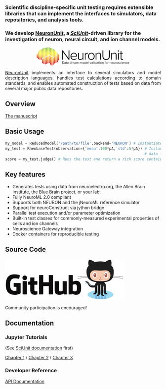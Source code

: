 ### Scientific discipline-specific unit testing requires extensible libraries that can implement the interfaces to simulators, data repositories, and analysis tools.  

### We develop **[NeuronUnit](neuronunit.html)**, a *[SciUnit](sciunit.html)*-driven library for the investigation of neuron, neural circuit, and ion channel models.

<p style="text-align: center;"><a href="neuronunit.html"><img src="https://raw.githubusercontent.com/scidash/assets/master/logos/neuronunit/NeuronUnitBlack2.png" width="300" align="center"></a>
<p style="text-align: justify;"><a href="neuronunit.html">NeuronUnit</a> implements an interface to several simulators and model description languages, handles test calculations according to domain standards, and enables automated construction of tests based on data from several major public data repositories.</p></p>

## Overview 
[The manuscript](https://www.overleaf.com/read/kjhjgtzjcsvq)

## Basic Usage
```python
my_model = ReducedModel('/path/to/file',backend='NEURON') # Instantiate a reduced neuron model.  
my_test = RheobaseTest(observation={'mean':100*pA,'std':5*pA}) # Instantiate a test based on 
                                                               # data from the literature or your lab.  
score = my_test.judge() # Runs the test and return a rich score containing test results and more.  
```

## Key features
- Generates tests using data from neuroelectro.org, the Allen Brain Institute, the Blue Brain project, or your lab.  
- Fully NeuroML 2.0 compliant
- Supports both NEURON and the jNeuroML reference simulator  
- Support for neuroConstruct via jython bridge
- Parallel test execution and/or parameter optimization
- Built-in test classes for commonly-measured experimental properties of cells and ion channels
- Neuroscience Gateway integration
- Docker containers for reproducible testing

## Source Code
[![NeuronUnit GitHub Repository](assets/github.png)](https://github.com/scidash/neuronunit)

Community participation is encouraged!

## Documentation
### Jupyter Tutorials
(See [SciUnit documentation](http://github.com/scidash/sciunit/blob/master/docs/chapter1.ipynb) first)

[Chapter 1](http://github.com/scidash/neuronunit/blob/master/docs/chapter1.ipynb) / 
[Chapter 2](http://github.com/scidash/neuronunit/blob/master/docs/chapter2.ipynb) /
[Chapter 3](http://github.com/scidash/neuronunit/blob/master/docs/chapter3.ipynb)

### Developer Reference
[API Documentation](http://neuronunit.rtfd.io)

